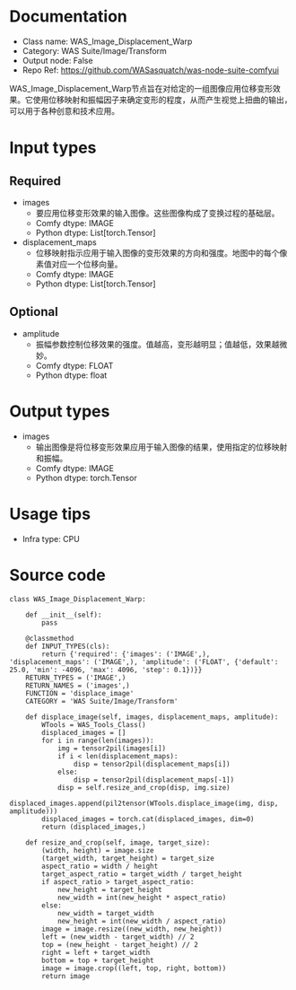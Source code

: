 # Documentation
- Class name: WAS_Image_Displacement_Warp
- Category: WAS Suite/Image/Transform
- Output node: False
- Repo Ref: https://github.com/WASasquatch/was-node-suite-comfyui

WAS_Image_Displacement_Warp节点旨在对给定的一组图像应用位移变形效果。它使用位移映射和振幅因子来确定变形的程度，从而产生视觉上扭曲的输出，可以用于各种创意和技术应用。

# Input types
## Required
- images
    - 要应用位移变形效果的输入图像。这些图像构成了变换过程的基础层。
    - Comfy dtype: IMAGE
    - Python dtype: List[torch.Tensor]
- displacement_maps
    - 位移映射指示应用于输入图像的变形效果的方向和强度。地图中的每个像素值对应一个位移向量。
    - Comfy dtype: IMAGE
    - Python dtype: List[torch.Tensor]
## Optional
- amplitude
    - 振幅参数控制位移效果的强度。值越高，变形越明显；值越低，效果越微妙。
    - Comfy dtype: FLOAT
    - Python dtype: float

# Output types
- images
    - 输出图像是将位移变形效果应用于输入图像的结果，使用指定的位移映射和振幅。
    - Comfy dtype: IMAGE
    - Python dtype: torch.Tensor

# Usage tips
- Infra type: CPU

# Source code
```
class WAS_Image_Displacement_Warp:

    def __init__(self):
        pass

    @classmethod
    def INPUT_TYPES(cls):
        return {'required': {'images': ('IMAGE',), 'displacement_maps': ('IMAGE',), 'amplitude': ('FLOAT', {'default': 25.0, 'min': -4096, 'max': 4096, 'step': 0.1})}}
    RETURN_TYPES = ('IMAGE',)
    RETURN_NAMES = ('images',)
    FUNCTION = 'displace_image'
    CATEGORY = 'WAS Suite/Image/Transform'

    def displace_image(self, images, displacement_maps, amplitude):
        WTools = WAS_Tools_Class()
        displaced_images = []
        for i in range(len(images)):
            img = tensor2pil(images[i])
            if i < len(displacement_maps):
                disp = tensor2pil(displacement_maps[i])
            else:
                disp = tensor2pil(displacement_maps[-1])
            disp = self.resize_and_crop(disp, img.size)
            displaced_images.append(pil2tensor(WTools.displace_image(img, disp, amplitude)))
        displaced_images = torch.cat(displaced_images, dim=0)
        return (displaced_images,)

    def resize_and_crop(self, image, target_size):
        (width, height) = image.size
        (target_width, target_height) = target_size
        aspect_ratio = width / height
        target_aspect_ratio = target_width / target_height
        if aspect_ratio > target_aspect_ratio:
            new_height = target_height
            new_width = int(new_height * aspect_ratio)
        else:
            new_width = target_width
            new_height = int(new_width / aspect_ratio)
        image = image.resize((new_width, new_height))
        left = (new_width - target_width) // 2
        top = (new_height - target_height) // 2
        right = left + target_width
        bottom = top + target_height
        image = image.crop((left, top, right, bottom))
        return image
```